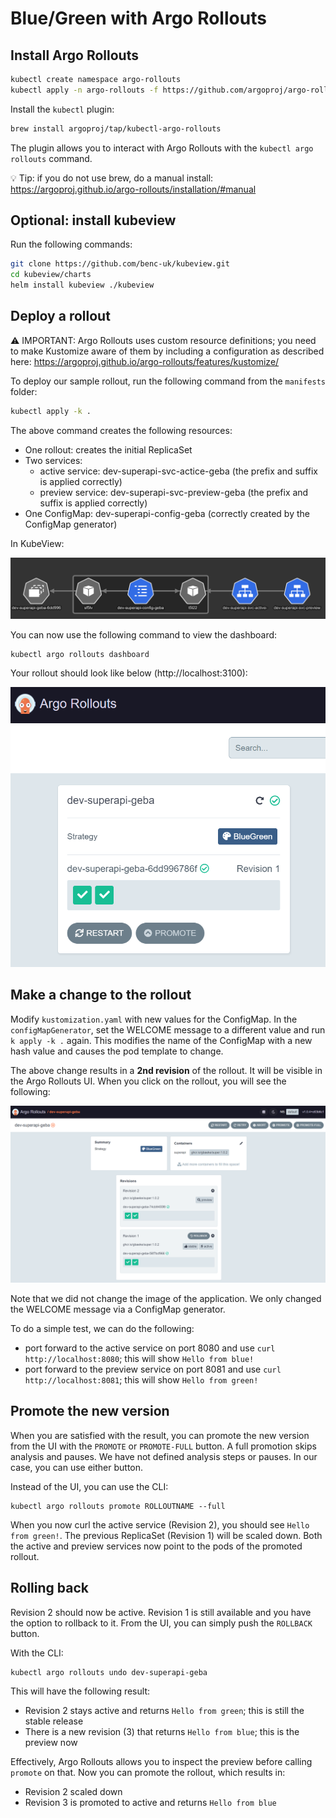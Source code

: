 # Blue/Green with Argo Rollouts

## Install Argo Rollouts

```bash
kubectl create namespace argo-rollouts
kubectl apply -n argo-rollouts -f https://github.com/argoproj/argo-rollouts/releases/latest/download/install.yaml
```

Install the `kubectl` plugin:

```bash
brew install argoproj/tap/kubectl-argo-rollouts
```
The plugin allows you to interact with Argo Rollouts with the `kubectl argo rollouts` command.

💡 Tip: if you do not use brew, do a manual install: https://argoproj.github.io/argo-rollouts/installation/#manual 

## Optional: install kubeview

Run the following commands:

```bash
git clone https://github.com/benc-uk/kubeview.git
cd kubeview/charts
helm install kubeview ./kubeview
```

## Deploy a rollout

⚠️ IMPORTANT: Argo Rollouts uses custom resource definitions; you need to make Kustomize aware of them by including a configuration as described here: https://argoproj.github.io/argo-rollouts/features/kustomize/

To deploy our sample rollout, run the following command from the `manifests` folder:

```bash
kubectl apply -k .
```

The above command creates the following resources:
- One rollout: creates the initial ReplicaSet
- Two services:
    - active service: dev-superapi-svc-actice-geba (the prefix and suffix is applied correctly)
    - preview service: dev-superapi-svc-preview-geba (the prefix and suffix is applied correctly)
- One ConfigMap: dev-superapi-config-geba (correctly created by the ConfigMap generator)

In KubeView:

![kubeview-rollout](kubeview-rollout.png)

You can now use the following command to view the dashboard:

```
kubectl argo rollouts dashboard
```

Your rollout should look like below (http://localhost:3100):

![rollout](argo-rollout-step1.png)

## Make a change to the rollout

Modify `kustomization.yaml` with new values for the ConfigMap. In the `configMapGenerator`, set the WELCOME message to a different value and run `k apply -k .` again. This modifies the name of the ConfigMap with a new hash value and causes the pod template to change.

The above change results in a **2nd revision** of the rollout. It will be visible in the Argo Rollouts UI. When you click on the rollout, you will see the following:

![rollout-step2](argo-rollout-step2.png)

Note that we did not change the image of the application. We only changed the WELCOME message via a ConfigMap generator.

To do a simple test, we can do the following:
- port forward to the active service on port 8080 and use `curl http://localhost:8080`; this will show `Hello from blue!`
- port forward to the preview service on port 8081 and use `curl http://localhost:8081`; this will show `Hello from green!`

## Promote the new version

When you are satisfied with the result, you can promote the new version from the UI with the `PROMOTE` or `PROMOTE-FULL` button. A full promotion skips analysis and pauses. We have not defined analysis steps or pauses. In our case, you can use either button.

Instead of the UI, you can use the CLI:

```
kubectl argo rollouts promote ROLLOUTNAME --full
```

When you now curl the active service (Revision 2), you should see `Hello from green!`. The previous ReplicaSet (Revision 1) will be scaled down. Both the active and preview services now point to the pods of the promoted rollout.

## Rolling back

Revision 2 should now be active. Revision 1 is still available and you have the option to rollback to it. From the UI, you can simply push the `ROLLBACK` button.

With the CLI:

```
kubectl argo rollouts undo dev-superapi-geba
```

This will have the following result:
- Revision 2 stays active and returns `Hello from green`; this is still the stable release
- There is a new revision (3) that returns `Hello from blue`; this is the preview now

Effectively, Argo Rollouts allows you to inspect the preview before calling `promote` on that. Now you can promote the rollout, which results in:
- Revision 2 scaled down
- Revision 3 is promoted to active and returns `Hello from blue`

